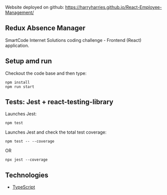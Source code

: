 Website deployed on github:
https://harryharries.github.io/React-Employee-Management/

## Redux Absence Manager

SmartCode Internet Solutions coding challenge - Frontend (React) application.

## Setup amd run

Checkout the code base and then type:

```
npm install
npm run start
```

## Tests: Jest + react-testing-library

Launches Jest:

```
npm test
```



Launches Jest and check the total test coverage:

```
npm test -- --coverage 
```
OR
```
npx jest --coverage 
```

  

## Technologies

- [TypeScript](https://www.typescriptlang.org/)
